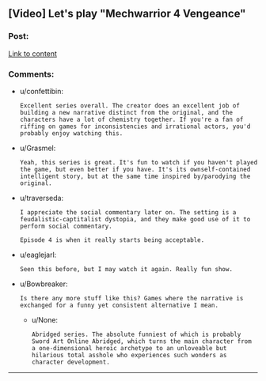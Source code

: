 ## [Video] Let's play "Mechwarrior 4 Vengeance"

### Post:

[Link to content](https://www.youtube.com/watch?v=dVMEjDL2fbI&list=PLNC_sRuPtMonAOP46gqW9Q6E4ESFmum6d)

### Comments:

- u/confettibin:
  ```
  Excellent series overall. The creator does an excellent job of building a new narrative distinct from the original, and the characters have a lot of chemistry together. If you're a fan of riffing on games for inconsistencies and irrational actors, you'd probably enjoy watching this.
  ```

- u/Grasmel:
  ```
  Yeah, this series is great. It's fun to watch if you haven't played the game, but even better if you have. It's its ownself-contained intelligent story, but at the same time inspired by/parodying the original.
  ```

- u/traverseda:
  ```
  I appreciate the social commentary later on. The setting is a feudalistic-captitalist dystopia, and they make good use of it to perform social commentary.

  Episode 4 is when it really starts being acceptable.
  ```

- u/eaglejarl:
  ```
  Seen this before, but I may watch it again. Really fun show.
  ```

- u/Bowbreaker:
  ```
  Is there any more stuff like this? Games where the narrative is exchanged for a funny yet consistent alternative I mean.
  ```

  - u/None:
    ```
    Abridged series. The absolute funniest of which is probably Sword Art Online Abridged, which turns the main character from a one-dimensional heroic archetype to an unloveable but hilarious total asshole who experiences such wonders as character development.
    ```

---


